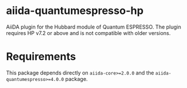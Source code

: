 # aiida-quantumespresso-hp
AiiDA plugin for the Hubbard module of Quantum ESPRESSO.
The plugin requires HP v7.2 or above and is not compatible with older versions.

# Requirements
This package depends directly on `aiida-core>=2.0.0` and the `aiida-quantumespresso>=4.0.0` package.
